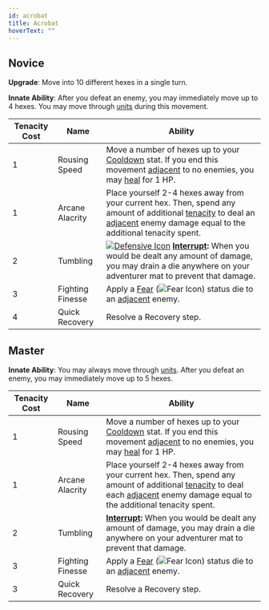 ```yaml
---
id: acrobat
title: Acrobat
hoverText: ""
---
```


## Novice

**Upgrade**: Move into 10 different hexes in a single turn. 

**Innate Ability**: After you defeat an enemy, you may immediately move up to 4 hexes. You may move through [units](/docs/all/glossary/unit) during this movement.

| Tenacity Cost | Name | Ability |
|-----------|-------|-------|
| 1 | Rousing Speed | Move a number of hexes up to your [Cooldown](docs/all/stats/cooldown) stat. If you end this movement [adjacent](/docs/all/glossary/adjacent) to no enemies, you may [heal](/docs/all/glossary/healing) for 1 HP. |
| 1 | Arcane Alacrity | Place yourself 2-4 hexes away from your current hex. Then, spend any amount of additional [tenacity](/docs/all/glossary/tenacity) to deal an [adjacent](/docs/all/glossary/adjacent) enemy damage equal to the additional tenacity spent. |
| 2 | Tumbling | [<img src="/icons/defensive.svg" alt="Defensive Icon" class="icon-svg" />](/docs/all/battle-forms/defensive) **[Interrupt](/docs/all/glossary/interrupt):** When you would be dealt any amount of damage, you may drain a die anywhere on your adventurer mat to prevent that damage.|
| 3 | Fighting Finesse | Apply a [Fear](/docs/all/status-effects/fear) (<img src="/icons/fear.svg" alt="Fear Icon" class="icon-svg" />) status die to an [adjacent](/docs/all/glossary/adjacent) enemy. |
| 4 | Quick Recovery | Resolve a Recovery step. |

## Master

**Innate Ability**: You may always move through [units](/docs/all/glossary/unit). After you defeat an enemy, you may immediately move up to 5 hexes.

| Tenacity Cost | Name | Ability |
|-----------|-------|-------|
| 1 | Rousing Speed | Move a number of hexes up to your [Cooldown](docs/all/stats/cooldown) stat. If you end this movement [adjacent](/docs/all/glossary/adjacent) to no enemies, you may [heal](/docs/all/glossary/healing) for 1 HP. |
| 1 | Arcane Alacrity | Place yourself 2-4 hexes away from your current hex. Then, spend any amount of additional [tenacity](/docs/all/glossary/tenacity) to deal each [adjacent](/docs/all/glossary/adjacent) enemy damage equal to the additional tenacity spent. |
| 2 | Tumbling | **[Interrupt](/docs/all/glossary/interrupt):** When you would be dealt any amount of damage, you may drain a die anywhere on your adventurer mat to prevent that damage.|
| 3 | Fighting Finesse | Apply a [Fear](/docs/all/status-effects/fear) (<img src="/icons/fear.svg" alt="Fear Icon" class="icon-svg" />) status die to an [adjacent](/docs/all/glossary/adjacent) enemy. |
| 3 | Quick Recovery | Resolve a Recovery step. |